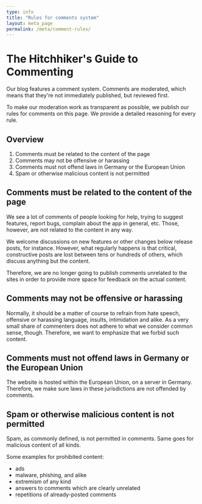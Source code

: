 ```yaml
---
type: info
title: "Rules for comments system"
layout: meta_page
permalink: /meta/comment-rules/
---
```


# The Hitchhiker's Guide to Commenting

Our blog features a comment system. Comments are moderated, which means that they're not immediately published, but reviewed first.

To make our moderation work as transparent as possible, we publish our rules for comments on this page. We provide a detailed reasoning for every rule.


## Overview

1. Comments must be related to the content of the page
1. Comments may not be offensive or harassing
1. Comments must not offend laws in Germany or the European Union
1. Spam or otherwise malicious content is not permitted


## Comments must be related to the content of the page

We see a lot of comments of people looking for help, trying to suggest features, report bugs, complain about the app in general, etc. Those, however, are not related to the content in any way.

We welcome discussions on new features or other changes below release posts, for instance. However, what regularly happens is that critical, constructive posts are lost between tens or hundreds of others, which discuss anything but the content.

Therefore, we are no longer going to publish comments unrelated to the sites in order to provide more space for feedback on the actual content.


## Comments may not be offensive or harassing

Normally, it should be a matter of course to refrain from hate speech, offensive or harassing language, insults, intimidation and alike. As a very small share of commenters does not adhere to what we consider common sense, though. Therefore, we want to emphasize that we forbid such content.


## Comments must not offend laws in Germany or the European Union

The website is hosted within the European Union, on a server in Germany. Therefore, we make sure laws in these jurisdictions are not offended by comments.


## Spam or otherwise malicious content is not permitted

Spam, as commonly defined, is not permitted in comments. Same goes for malicious content of all kinds.

Some examples for prohibited content:

* ads
* malware, phishing, and alike
* extremism of any kind
* answers to comments which are clearly unrelated
* repetitions of already-posted comments










